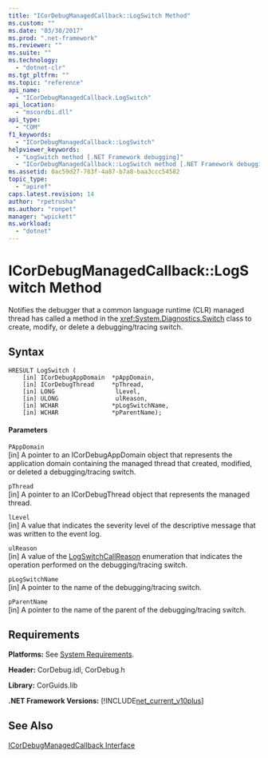 ```yaml
---
title: "ICorDebugManagedCallback::LogSwitch Method"
ms.custom: ""
ms.date: "03/30/2017"
ms.prod: ".net-framework"
ms.reviewer: ""
ms.suite: ""
ms.technology: 
  - "dotnet-clr"
ms.tgt_pltfrm: ""
ms.topic: "reference"
api_name: 
  - "ICorDebugManagedCallback.LogSwitch"
api_location: 
  - "mscordbi.dll"
api_type: 
  - "COM"
f1_keywords: 
  - "ICorDebugManagedCallback::LogSwitch"
helpviewer_keywords: 
  - "LogSwitch method [.NET Framework debugging]"
  - "ICorDebugManagedCallback::LogSwitch method [.NET Framework debugging]"
ms.assetid: 0ac59d27-783f-4a87-b7a8-baa3ccc54582
topic_type: 
  - "apiref"
caps.latest.revision: 14
author: "rpetrusha"
ms.author: "ronpet"
manager: "wpickett"
ms.workload: 
  - "dotnet"
---
```

# ICorDebugManagedCallback::LogSwitch Method
Notifies the debugger that a common language runtime (CLR) managed thread has called a method in the <xref:System.Diagnostics.Switch> class to create, modify, or delete a debugging/tracing switch.  
  
## Syntax  
  
```  
HRESULT LogSwitch (  
    [in] ICorDebugAppDomain  *pAppDomain,  
    [in] ICorDebugThread     *pThread,  
    [in] LONG                 lLevel,  
    [in] ULONG                ulReason,  
    [in] WCHAR               *pLogSwitchName,  
    [in] WCHAR               *pParentName);  
```  
  
#### Parameters  
 `PAppDomain`  
 [in] A pointer to an ICorDebugAppDomain object that represents the application domain containing the managed thread that created, modified, or deleted a debugging/tracing switch.  
  
 `pThread`  
 [in] A pointer to an ICorDebugThread object that represents the managed thread.  
  
 `lLevel`  
 [in] A value that indicates the severity level of the descriptive message that was written to the event log.  
  
 `ulReason`  
 [in] A value of the [LogSwitchCallReason](../../../../docs/framework/unmanaged-api/debugging/logswitchcallreason-enumeration.md) enumeration that indicates the operation performed on the debugging/tracing switch.  
  
 `pLogSwitchName`  
 [in] A pointer to the name of the debugging/tracing switch.  
  
 `pParentName`  
 [in] A pointer to the name of the parent of the debugging/tracing switch.  
  
## Requirements  
 **Platforms:** See [System Requirements](../../../../docs/framework/get-started/system-requirements.md).  
  
 **Header:** CorDebug.idl, CorDebug.h  
  
 **Library:** CorGuids.lib  
  
 **.NET Framework Versions:** [!INCLUDE[net_current_v10plus](../../../../includes/net-current-v10plus-md.md)]  
  
## See Also  
 [ICorDebugManagedCallback Interface](../../../../docs/framework/unmanaged-api/debugging/icordebugmanagedcallback-interface.md)

